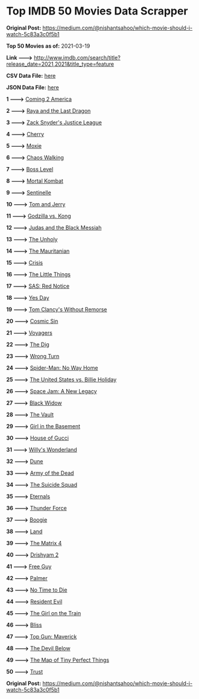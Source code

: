 # Top IMDB 50 Movies Data Scrapper

**Original Post:** https://medium.com/@nishantsahoo/which-movie-should-i-watch-5c83a3c0f5b1

**Top 50 Movies as of:** 2021-03-19

**Link --->** http://www.imdb.com/search/title?release_date=2021,2021&title_type=feature

**CSV Data File:** [here](/Data/data.csv)

**JSON Data File:** [here](/Data/data.json)

**1 --->** [Coming 2 America](https://www.imdb.com/title/tt6802400/?ref_=adv_li_tt)

**2 --->** [Raya and the Last Dragon](https://www.imdb.com/title/tt5109280/?ref_=adv_li_tt)

**3 --->** [Zack Snyder's Justice League](https://www.imdb.com/title/tt12361974/?ref_=adv_li_tt)

**4 --->** [Cherry](https://www.imdb.com/title/tt9130508/?ref_=adv_li_tt)

**5 --->** [Moxie](https://www.imdb.com/title/tt6432466/?ref_=adv_li_tt)

**6 --->** [Chaos Walking](https://www.imdb.com/title/tt2076822/?ref_=adv_li_tt)

**7 --->** [Boss Level](https://www.imdb.com/title/tt7638348/?ref_=adv_li_tt)

**8 --->** [Mortal Kombat](https://www.imdb.com/title/tt0293429/?ref_=adv_li_tt)

**9 --->** [Sentinelle](https://www.imdb.com/title/tt11734264/?ref_=adv_li_tt)

**10 --->** [Tom and Jerry](https://www.imdb.com/title/tt1361336/?ref_=adv_li_tt)

**11 --->** [Godzilla vs. Kong](https://www.imdb.com/title/tt5034838/?ref_=adv_li_tt)

**12 --->** [Judas and the Black Messiah](https://www.imdb.com/title/tt9784798/?ref_=adv_li_tt)

**13 --->** [The Unholy](https://www.imdb.com/title/tt9419056/?ref_=adv_li_tt)

**14 --->** [The Mauritanian](https://www.imdb.com/title/tt4761112/?ref_=adv_li_tt)

**15 --->** [Crisis](https://www.imdb.com/title/tt9731682/?ref_=adv_li_tt)

**16 --->** [The Little Things](https://www.imdb.com/title/tt10016180/?ref_=adv_li_tt)

**17 --->** [SAS: Red Notice](https://www.imdb.com/title/tt4479380/?ref_=adv_li_tt)

**18 --->** [Yes Day](https://www.imdb.com/title/tt8521876/?ref_=adv_li_tt)

**19 --->** [Tom Clancy's Without Remorse](https://www.imdb.com/title/tt0499097/?ref_=adv_li_tt)

**20 --->** [Cosmic Sin](https://www.imdb.com/title/tt11762434/?ref_=adv_li_tt)

**21 --->** [Voyagers](https://www.imdb.com/title/tt9664108/?ref_=adv_li_tt)

**22 --->** [The Dig](https://www.imdb.com/title/tt3661210/?ref_=adv_li_tt)

**23 --->** [Wrong Turn](https://www.imdb.com/title/tt9110170/?ref_=adv_li_tt)

**24 --->** [Spider-Man: No Way Home](https://www.imdb.com/title/tt10872600/?ref_=adv_li_tt)

**25 --->** [The United States vs. Billie Holiday](https://www.imdb.com/title/tt8521718/?ref_=adv_li_tt)

**26 --->** [Space Jam: A New Legacy](https://www.imdb.com/title/tt3554046/?ref_=adv_li_tt)

**27 --->** [Black Widow](https://www.imdb.com/title/tt3480822/?ref_=adv_li_tt)

**28 --->** [The Vault](https://www.imdb.com/title/tt9742794/?ref_=adv_li_tt)

**29 --->** [Girl in the Basement](https://www.imdb.com/title/tt13269536/?ref_=adv_li_tt)

**30 --->** [House of Gucci](https://www.imdb.com/title/tt11214590/?ref_=adv_li_tt)

**31 --->** [Willy's Wonderland](https://www.imdb.com/title/tt8114980/?ref_=adv_li_tt)

**32 --->** [Dune](https://www.imdb.com/title/tt1160419/?ref_=adv_li_tt)

**33 --->** [Army of the Dead](https://www.imdb.com/title/tt0993840/?ref_=adv_li_tt)

**34 --->** [The Suicide Squad](https://www.imdb.com/title/tt6334354/?ref_=adv_li_tt)

**35 --->** [Eternals](https://www.imdb.com/title/tt9032400/?ref_=adv_li_tt)

**36 --->** [Thunder Force](https://www.imdb.com/title/tt10121392/?ref_=adv_li_tt)

**37 --->** [Boogie](https://www.imdb.com/title/tt10896398/?ref_=adv_li_tt)

**38 --->** [Land](https://www.imdb.com/title/tt10265034/?ref_=adv_li_tt)

**39 --->** [The Matrix 4](https://www.imdb.com/title/tt10838180/?ref_=adv_li_tt)

**40 --->** [Drishyam 2](https://www.imdb.com/title/tt12361178/?ref_=adv_li_tt)

**41 --->** [Free Guy](https://www.imdb.com/title/tt6264654/?ref_=adv_li_tt)

**42 --->** [Palmer](https://www.imdb.com/title/tt6857376/?ref_=adv_li_tt)

**43 --->** [No Time to Die](https://www.imdb.com/title/tt2382320/?ref_=adv_li_tt)

**44 --->** [Resident Evil](https://www.imdb.com/title/tt6920084/?ref_=adv_li_tt)

**45 --->** [The Girl on the Train](https://www.imdb.com/title/tt8907992/?ref_=adv_li_tt)

**46 --->** [Bliss](https://www.imdb.com/title/tt10333426/?ref_=adv_li_tt)

**47 --->** [Top Gun: Maverick](https://www.imdb.com/title/tt1745960/?ref_=adv_li_tt)

**48 --->** [The Devil Below](https://www.imdb.com/title/tt7646322/?ref_=adv_li_tt)

**49 --->** [The Map of Tiny Perfect Things](https://www.imdb.com/title/tt11080108/?ref_=adv_li_tt)

**50 --->** [Trust](https://www.imdb.com/title/tt3986420/?ref_=adv_li_tt)

**Original Post:** https://medium.com/@nishantsahoo/which-movie-should-i-watch-5c83a3c0f5b1
